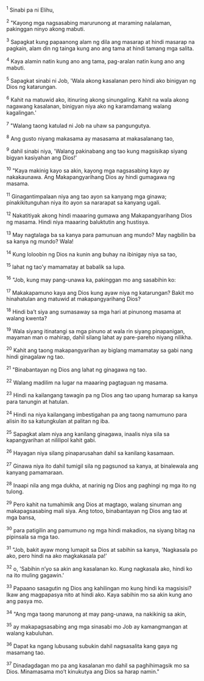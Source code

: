 <sup>1</sup>
Sinabi pa ni Elihu, 

<sup>2</sup>
"Kayong mga nagsasabing marurunong at maraming nalalaman, pakinggan ninyo akong mabuti. 

<sup>3</sup>
Sapagkat kung papaanong alam ng dila ang masarap at hindi masarap na pagkain, alam din ng tainga kung ano ang tama at hindi tamang mga salita. 

<sup>4</sup>
Kaya alamin natin kung ano ang tama, pag-aralan natin kung ano ang mabuti. 

<sup>5</sup>
Sapagkat sinabi ni Job, 'Wala akong kasalanan pero hindi ako binigyan ng Dios ng katarungan. 

<sup>6</sup>
Kahit na matuwid ako, itinuring akong sinungaling. Kahit na wala akong nagawang kasalanan, binigyan niya ako ng karamdamang walang kagalingan.' 

<sup>7</sup>
"Walang taong katulad ni Job na uhaw sa pangungutya. 

<sup>8</sup>
Ang gusto niyang makasama ay masasama at makasalanang tao, 

<sup>9</sup>
dahil sinabi niya, 'Walang pakinabang ang tao kung magsisikap siyang bigyan kasiyahan ang Dios!' 

<sup>10</sup>
"Kaya makinig kayo sa akin, kayong mga nagsasabing kayo ay nakakaunawa. Ang Makapangyarihang Dios ay hindi gumagawa ng masama. 

<sup>11</sup>
Ginagantimpalaan niya ang tao ayon sa kanyang mga ginawa; pinakikitunguhan niya ito ayon sa nararapat sa kanyang ugali. 

<sup>12</sup>
Nakatitiyak akong hindi maaaring gumawa ang Makapangyarihang Dios ng masama. Hindi niya maaaring baluktutin ang hustisya. 

<sup>13</sup>
May nagtalaga ba sa kanya para pamunuan ang mundo? May nagbilin ba sa kanya ng mundo? Wala! 

<sup>14</sup>
Kung loloobin ng Dios na kunin ang buhay na ibinigay niya sa tao, 

<sup>15</sup>
lahat ng taoʼy mamamatay at babalik sa lupa. 

<sup>16</sup>
"Job, kung may pang-unawa ka, pakinggan mo ang sasabihin ko: 

<sup>17</sup>
Makakapamuno kaya ang Dios kung ayaw niya ng katarungan? Bakit mo hinahatulan ang matuwid at makapangyarihang Dios? 

<sup>18</sup>
Hindi baʼt siya ang sumasaway sa mga hari at pinunong masama at walang kwenta? 

<sup>19</sup>
Wala siyang itinatangi sa mga pinuno at wala rin siyang pinapanigan, mayaman man o mahirap, dahil silang lahat ay pare-pareho niyang nilikha. 

<sup>20</sup>
Kahit ang taong makapangyarihan ay biglang mamamatay sa gabi nang hindi ginagalaw ng tao. 

<sup>21</sup>
"Binabantayan ng Dios ang lahat ng ginagawa ng tao. 

<sup>22</sup>
Walang madilim na lugar na maaaring pagtaguan ng masama. 

<sup>23</sup>
Hindi na kailangang tawagin pa ng Dios ang tao upang humarap sa kanya para tanungin at hatulan. 

<sup>24</sup>
Hindi na niya kailangang imbestigahan pa ang taong namumuno para alisin ito sa katungkulan at palitan ng iba. 

<sup>25</sup>
Sapagkat alam niya ang kanilang ginagawa, inaalis niya sila sa kapangyarihan at nililipol kahit gabi. 

<sup>26</sup>
Hayagan niya silang pinaparusahan dahil sa kanilang kasamaan. 

<sup>27</sup>
Ginawa niya ito dahil tumigil sila ng pagsunod sa kanya, at binalewala ang kanyang pamamaraan. 

<sup>28</sup>
Inaapi nila ang mga dukha, at narinig ng Dios ang paghingi ng mga ito ng tulong. 

<sup>29</sup>
Pero kahit na tumahimik ang Dios at magtago, walang sinuman ang makapagsasabing mali siya. Ang totoo, binabantayan ng Dios ang tao at mga bansa, 

<sup>30</sup>
para patigilin ang pamumuno ng mga hindi makadios, na siyang bitag na pipinsala sa mga tao. 

<sup>31</sup>
"Job, bakit ayaw mong lumapit sa Dios at sabihin sa kanya, 'Nagkasala po ako, pero hindi na ako magkakasala pa!' 

<sup>32</sup>
o, 'Sabihin nʼyo sa akin ang kasalanan ko. Kung nagkasala ako, hindi ko na ito muling gagawin.' 

<sup>33</sup>
Papaano sasagutin ng Dios ang kahilingan mo kung hindi ka magsisisi? Ikaw ang magpapasya nito at hindi ako. Kaya sabihin mo sa akin kung ano ang pasya mo. 

<sup>34</sup>
"Ang mga taong marunong at may pang-unawa, na nakikinig sa akin, 

<sup>35</sup>
ay makapagsasabing ang mga sinasabi mo Job ay kamangmangan at walang kabuluhan. 

<sup>36</sup>
Dapat ka ngang lubusang subukin dahil nagsasalita kang gaya ng masamang tao. 

<sup>37</sup>
Dinadagdagan mo pa ang kasalanan mo dahil sa paghihimagsik mo sa Dios. Minamasama moʼt kinukutya ang Dios sa harap namin."